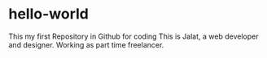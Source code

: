 # hello-world
This my first Repository in Github for coding
This is Jalat, a web developer and designer. Working as part time freelancer.
